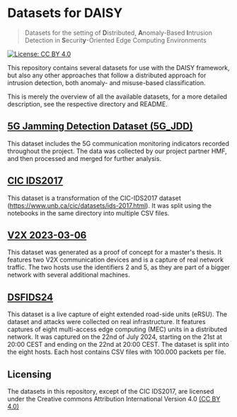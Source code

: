 # Datasets for DAISY

> Datasets for the setting of **D**istributed, **A**nomaly-Based **I**ntrusion 
> Detection in **S**ecurit**y**-Oriented Edge Computing Environments

[![License: CC BY 4.0](https://img.shields.io/badge/License-CC%20BY%204.0-lightgrey.svg)](https://github.com/daisy-field/datasets/blob/main/LICENSE.txt)

This repository contains several datasets for use with the DAISY framework, but also 
any other approaches that follow a distributed approach for intrusion detection, both 
anomaly- and misuse-based classification.

This is merely the overview of all the available datasets, for a more detailed 
description, see the respective directory and README.

## [5G Jamming Detection Dataset (5G_JDD)](5G_JDD/laboratory_data_shieldingobx/README.md)

This dataset includes the 5G communication monitoring indicators recorded throughout the 
project. The data was collected by our project partner HMF, and then processed and merged for further analysis.

## [CIC IDS2017](CIC_IDS2017/README.md)

This dataset is a transformation of the CIC-IDS2017 dataset 
(https://www.unb.ca/cic/datasets/ids-2017.html). It was split using the 
notebooks in the same directory into multiple CSV files.

## [V2X 2023-03-06](v2x_2023-03-06/README.md)

This dataset was generated as a proof of concept for a master's thesis. It features
two V2X communication devices and is a capture of real network traffic. The two
hosts use the identifiers 2 and 5, as they are part of a bigger network with 
several additional machines.

## [DSFIDS24](DSFIDS24/README.md)

This dataset is a live capture of eight extended road-side units (eRSU). The dataset and
attacks were collected on real infrastructure. It features captures of eight 
multi-access edge computing (MEC) units in a distributed network. It was captured on
the 22nd of July 2024, starting on the 21st at 20:00 CEST and ending on the 22nd at
20:00 CEST. The dataset is split into the eight hosts. Each host contains CSV files with
100.000 packets per file.

## Licensing

The datasets in this repository, except of the CIC IDS2017, are licensed under the 
Creative commons Attribution International Version 4.0 [(CC BY 4.0)](https://github.com/daisy-field/datasets/blob/main/LICENSE.txt)